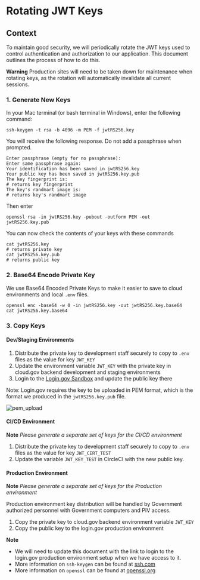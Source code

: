 # Rotating JWT Keys

## Context

To maintain good security, we will periodically rotate the JWT keys used to control authentication and authorization to our application. This document outlines the process of how to do this.

**Warning** Production sites will need to be taken down for maintenance when rotating keys, as the rotation will automatically invalidate all current sessions.

### 1. Generate New Keys

In your Mac terminal (or bash terminal in Windows), enter the following command:
```bash=
ssh-keygen -t rsa -b 4096 -m PEM -f jwtRS256.key
```
You will receive the following response. Do not add a passphrase when prompted.
```
Enter passphrase (empty for no passphrase):
Enter same passphrase again:
Your identification has been saved in jwtRS256.key
Your public key has been saved in jwtRS256.key.pub
The key fingerprint is:
# returns key fingerprint
The key's randmart image is:
# returns key's randmart image
```
Then enter
```bash=
openssl rsa -in jwtRS256.key -pubout -outform PEM -out jwtRS256.key.pub
```

You can now check the contents of your keys with these commands
```bash=
cat jwtRS256.key
# returns private key
cat jwtRS256.key.pub
# returns public key
```

### 2. Base64 Encode Private Key

We use Base64 Encoded Private Keys to make it easier to save to cloud environments and local `.env` files.

```bash=
openssl enc -base64 -w 0 -in jwtRS256.key -out jwtRS256.key.base64
cat jwtRS256.key.base64
```

### 3. Copy Keys

#### Dev/Staging Environments
1. Distribute the private key to development staff securely to copy to `.env` files as the value for key `JWT_KEY`
2. Update the environment variable `JWT_KEY` with the private key in cloud.gov backend development and staging environments
3. Login to the [Login.gov Sandbox](https://dashboard.int.identitysandbox.gov/) and update the public key there

Note: Login.gov requires the key to be uploaded in PEM format, which is the format we produced in the `jwtRS256.key.pub` file.

![pem_upload](https://user-images.githubusercontent.com/1181427/114887693-ae6eef00-9dd6-11eb-98cc-2de3f061337a.png)

#### CI/CD Environment
**Note** _Please generate a separate set of keys for the CI/CD environment_
1. Distribute the private key to development staff securely to copy to `.env` files as the value for key `JWT_CERT_TEST`
2. Update the variable `JWT_KEY_TEST` in CircleCI with the new public key.

#### Production Environment
**Note** _Please generate a separate set of keys for the Production environment_

Production environment key distribution will be handled by Government authorized personnel with Government computers and PIV access.
1. Copy the private key to cloud.gov backend environment variable `JWT_KEY`
2. Copy the public key to the login.gov production environment

**Note** 
- We will need to update this document with the link to login to the login.gov production environment setup when we have access to it.
- More information on `ssh-keygen` can be found at [ssh.com](https://www.ssh.com/academy/ssh/keygen)
- More information on `openssl` can be found at [openssl.org](https://www.openssl.org/docs/manmaster/man1/openssl.html)
